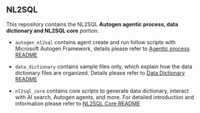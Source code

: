 ## NL2SQL

This repository contains the NL2SQL **Autogen agentic process, data dictionary and NL2SQL core** portion.

- `autogen_nl2sql` contains agent create and run follow scripts with Microsoft Autogen Framework, details please refer to [Agentic process README](src/nl2sql/autogen_nl2sql/README.md)
 
- `data_dictionary` contains sample files only, which explain how the data dictionary files are organized. Details please refer to [Data Dictionary README](src/nl2sql/data_dictionary/README.md)
  
- `nl2sql_core` contains core scripts to generate data dictionary, interact with AI search, Autogen agents, and more. For detailed introduction and information please refer to [NL2SQL Core README](src/nl2sql/nl2sql_core/README.md)
